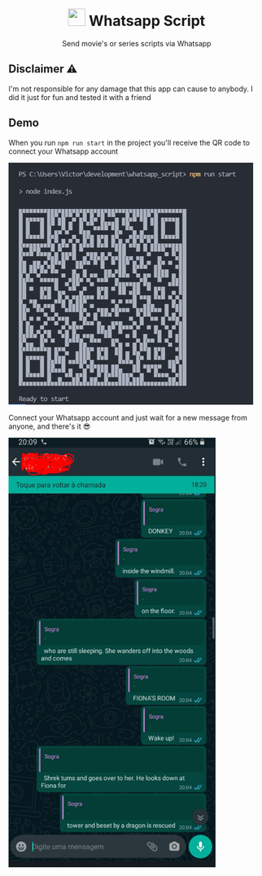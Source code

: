 <h1 align="center"> <img src="https://image000.flaticon.com/png/512/220/220236.png" width="34" height="34"> Whatsapp Script</h1>
<p align="center">Send movie's or series scripts via Whatsapp</p>

## Disclaimer :warning:
I'm not responsible for any damage that this app can cause to anybody. I did it just for fun and tested it with a friend

## Demo
When you run `npm run start` in the project you'll receive the QR code to connect your Whatsapp account  

![Print QR Code](https://github.com/VictorManduca/whatsapp_script/blob/main/img/qr_print.PNG)

Connect your Whatsapp account and just wait for a new message from anyone, and there's it :sunglasses:

![Use case](https://github.com/VictorManduca/whatsapp_script/blob/main/img/send_print.PNG)
